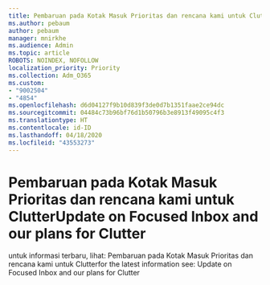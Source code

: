 ```yaml
---
title: Pembaruan pada Kotak Masuk Prioritas dan rencana kami untuk Clutter
ms.author: pebaum
author: pebaum
manager: mnirkhe
ms.audience: Admin
ms.topic: article
ROBOTS: NOINDEX, NOFOLLOW
localization_priority: Priority
ms.collection: Adm_O365
ms.custom:
- "9002504"
- "4854"
ms.openlocfilehash: d6d04127f9b10d839f3de0d7b1351faae2ce94dc
ms.sourcegitcommit: 04484c73b96bf76d1b50796b3e8913f49095c4f3
ms.translationtype: HT
ms.contentlocale: id-ID
ms.lasthandoff: 04/18/2020
ms.locfileid: "43553273"
---
```

# <a name="update-on-focused-inbox-and-our-plans-for-clutter"></a><span data-ttu-id="2326e-102">Pembaruan pada Kotak Masuk Prioritas dan rencana kami untuk Clutter</span><span class="sxs-lookup"><span data-stu-id="2326e-102">Update on Focused Inbox and our plans for Clutter</span></span>

<span data-ttu-id="2326e-103">untuk informasi terbaru, lihat: Pembaruan pada Kotak Masuk Prioritas dan rencana kami untuk Clutter</span><span class="sxs-lookup"><span data-stu-id="2326e-103">for the latest information see: Update on Focused Inbox and our plans for Clutter</span></span>
